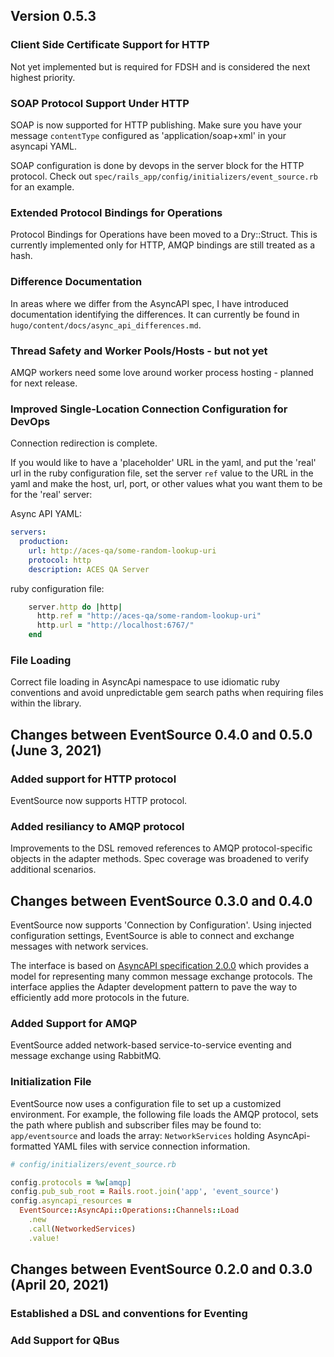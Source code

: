 ## Version 0.5.3

### Client Side Certificate Support for HTTP

Not yet implemented but is required for FDSH and is considered the next highest priority.

### SOAP Protocol Support Under HTTP

SOAP is now supported for HTTP publishing.  Make sure you have your message `contentType` configured as 'application/soap+xml' in your asyncapi YAML.

SOAP configuration is done by devops in the server block for the HTTP protocol.  Check out `spec/rails_app/config/initializers/event_source.rb` for an example.

### Extended Protocol Bindings for Operations

Protocol Bindings for Operations have been moved to a Dry::Struct.  This is currently implemented only for HTTP, AMQP bindings are still treated as a hash.

### Difference Documentation

In areas where we differ from the AsyncAPI spec, I have introduced documentation identifying the differences.  It can currently be found in `hugo/content/docs/async_api_differences.md`.

### Thread Safety and Worker Pools/Hosts - but not yet

AMQP workers need some love around worker process hosting - planned for next release.

### Improved Single-Location Connection Configuration for DevOps

Connection redirection is complete.

If you would like to have a 'placeholder' URL in the yaml, and put the 'real' url in the ruby configuration file, set the server `ref` value to the URL in the yaml and make the host, url, port, or other values what you want them to be for the 'real' server:

Async API YAML:
```yaml
servers:
  production:
    url: http://aces-qa/some-random-lookup-uri
    protocol: http
    description: ACES QA Server
```

ruby configuration file:
```ruby
    server.http do |http|
      http.ref = "http://aces-qa/some-random-lookup-uri"
      http.url = "http://localhost:6767/"
    end
```

### File Loading

Correct file loading in AsyncApi namespace to use idiomatic ruby conventions and avoid unpredictable gem search paths when requiring files within the library.

## Changes between EventSource 0.4.0 and 0.5.0 (June 3, 2021)

### Added support for HTTP protocol

EventSource now supports HTTP protocol.

### Added resiliancy to AMQP protocol

Improvements to the DSL removed references to AMQP protocol-specific objects in the
adapter methods. Spec coverage was broadened to verify additional scenarios.

## Changes between EventSource 0.3.0 and 0.4.0

EventSource now supports 'Connection by Configuration'. Using injected configuration
settings, EventSource is able to connect and exchange messages with network services.

The interface is based on [AsyncAPI specification 2.0.0](https://www.asyncapi.com/docs/specifications/2.0.0#channelsObject) which provides a model for representing many
common message exchange protocols. The interface applies the Adapter development
pattern to pave the way to efficiently add more protocols in the future.

### Added Support for AMQP

EventSource added network-based service-to-service eventing and message exchange using RabbitMQ.

### Initialization File

EventSource now uses a configuration file to set up a customized environment. For
example, the following file loads the AMQP protocol, sets the path where publish and
subscriber files may be found to: `app/eventsource` and loads the array: `NetworkServices`
holding AsyncApi-formatted YAML files with service connection information.

```ruby
# config/initializers/event_source.rb

config.protocols = %w[amqp]
config.pub_sub_root = Rails.root.join('app', 'event_source')
config.asyncapi_resources =
  EventSource::AsyncApi::Operations::Channels::Load
    .new
    .call(NetworkedServices)
    .value!
```

## Changes between EventSource 0.2.0 and 0.3.0 (April 20, 2021)

### Established a DSL and conventions for Eventing

### Add Support for QBus
